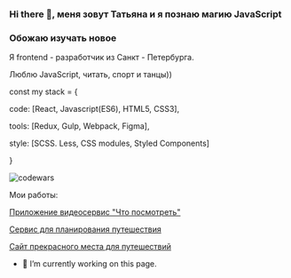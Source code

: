 ### Hi there 👋, меня зовут Татьяна и я познаю магию JavaScript
### Обожаю изучать новое


Я frontend - разработчик из Санкт - Петербурга.

Люблю JavaScript, читать, спорт и танцы))

const my stack = { 

 code: [React, Javascript(ES6), HTML5, CSS3],

 tools: [Redux, Gulp, Webpack, Figma],

 style: [SCSS. Less, CSS modules, Styled Components]
 
 }


![codewars](https://www.codewars.com/users/sealione/badges/micro)

Мои работы:

[Приложение видеосервис "Что посмотреть"](https://what-to-watch-omega.vercel.app/)

[Сервис для планирования путешествия](https://github.com/sealione1311/19581-big-trip-11)

[Сайт прекрасного места для путешествий](https://github.com/sealione1311/19581-sedona-16)







 
- 🔭 I’m currently working on this page. 








<!--
**sealione1311/sealione1311** is a ✨ _special_ ✨ repository because its `README.md` (this file) appears on your GitHub profile.

Here are some ideas to get you started:

- 🔭 I’m currently working on ...
- 🌱 I’m currently learning ...
- 👯 I’m looking to collaborate on ...
- 🤔 I’m looking for help with ...
- 💬 Ask me about ...
- 📫 How to reach me: ...
- 😄 Pronouns: ...
- ⚡ Fun fact: ...
-->
